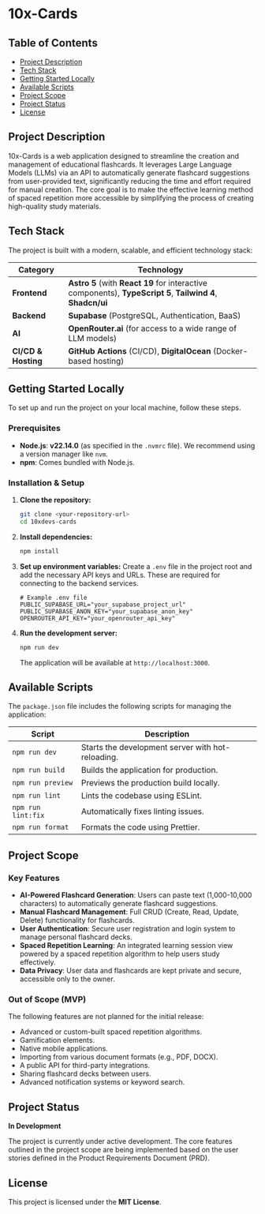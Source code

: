 # 10x-Cards

## Table of Contents

- [Project Description](#project-description)
- [Tech Stack](#tech-stack)
- [Getting Started Locally](#getting-started-locally)
- [Available Scripts](#available-scripts)
- [Project Scope](#project-scope)
- [Project Status](#project-status)
- [License](#license)

## Project Description

10x-Cards is a web application designed to streamline the creation and management of educational flashcards. It leverages Large Language Models (LLMs) via an API to automatically generate flashcard suggestions from user-provided text, significantly reducing the time and effort required for manual creation. The core goal is to make the effective learning method of spaced repetition more accessible by simplifying the process of creating high-quality study materials.

## Tech Stack

The project is built with a modern, scalable, and efficient technology stack:

| Category            | Technology                                                                                                  |
| ------------------- | ----------------------------------------------------------------------------------------------------------- |
| **Frontend**        | **Astro 5** (with **React 19** for interactive components), **TypeScript 5**, **Tailwind 4**, **Shadcn/ui** |
| **Backend**         | **Supabase** (PostgreSQL, Authentication, BaaS)                                                             |
| **AI**              | **OpenRouter.ai** (for access to a wide range of LLM models)                                                |
| **CI/CD & Hosting** | **GitHub Actions** (CI/CD), **DigitalOcean** (Docker-based hosting)                                         |

## Getting Started Locally

To set up and run the project on your local machine, follow these steps.

### Prerequisites

- **Node.js**: **v22.14.0** (as specified in the `.nvmrc` file). We recommend using a version manager like `nvm`.
- **npm**: Comes bundled with Node.js.

### Installation & Setup

1.  **Clone the repository:**

    ```bash
    git clone <your-repository-url>
    cd 10xdevs-cards
    ```

2.  **Install dependencies:**

    ```bash
    npm install
    ```

3.  **Set up environment variables:**
    Create a `.env` file in the project root and add the necessary API keys and URLs. These are required for connecting to the backend services.

    ```env
    # Example .env file
    PUBLIC_SUPABASE_URL="your_supabase_project_url"
    PUBLIC_SUPABASE_ANON_KEY="your_supabase_anon_key"
    OPENROUTER_API_KEY="your_openrouter_api_key"
    ```

4.  **Run the development server:**
    ```bash
    npm run dev
    ```
    The application will be available at `http://localhost:3000`.

## Available Scripts

The `package.json` file includes the following scripts for managing the application:

| Script             | Description                                       |
| ------------------ | ------------------------------------------------- |
| `npm run dev`      | Starts the development server with hot-reloading. |
| `npm run build`    | Builds the application for production.            |
| `npm run preview`  | Previews the production build locally.            |
| `npm run lint`     | Lints the codebase using ESLint.                  |
| `npm run lint:fix` | Automatically fixes linting issues.               |
| `npm run format`   | Formats the code using Prettier.                  |

## Project Scope

### Key Features

- **AI-Powered Flashcard Generation**: Users can paste text (1,000-10,000 characters) to automatically generate flashcard suggestions.
- **Manual Flashcard Management**: Full CRUD (Create, Read, Update, Delete) functionality for flashcards.
- **User Authentication**: Secure user registration and login system to manage personal flashcard decks.
- **Spaced Repetition Learning**: An integrated learning session view powered by a spaced repetition algorithm to help users study effectively.
- **Data Privacy**: User data and flashcards are kept private and secure, accessible only to the owner.

### Out of Scope (MVP)

The following features are not planned for the initial release:

- Advanced or custom-built spaced repetition algorithms.
- Gamification elements.
- Native mobile applications.
- Importing from various document formats (e.g., PDF, DOCX).
- A public API for third-party integrations.
- Sharing flashcard decks between users.
- Advanced notification systems or keyword search.

## Project Status

**In Development**

The project is currently under active development. The core features outlined in the project scope are being implemented based on the user stories defined in the Product Requirements Document (PRD).

## License

This project is licensed under the **MIT License**.
